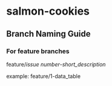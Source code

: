 # salmon-cookies


## Branch Naming Guide
### For feature branches
feature/_issue number_-_short\_description_

example: feature/1-data_table
